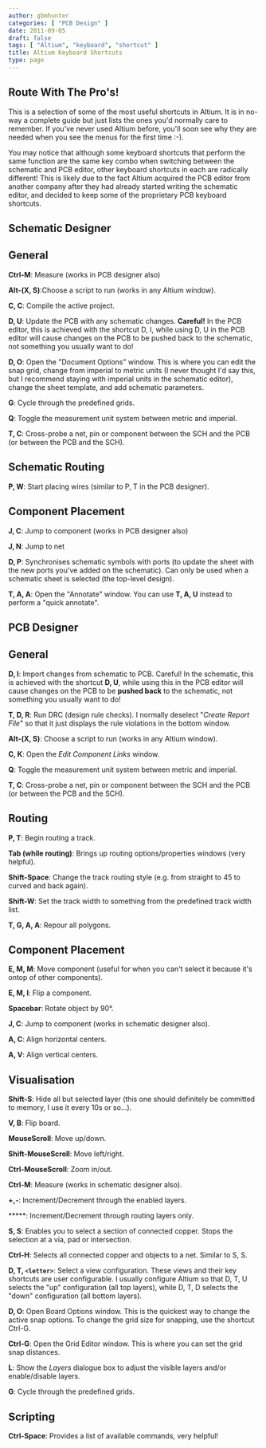 ```yaml
---
author: gbmhunter
categories: [ "PCB Design" ]
date: 2011-09-05
draft: false
tags: [ "Altium", "keyboard", "shortcut" ]
title: Altium Keyboard Shortcuts
type: page
---
```


## Route With The Pro's!

This is a selection of some of the most useful shortcuts in Altium. It is in no-way a complete guide but just lists the ones you'd normally care to remember. If you've never used Altium before, you'll soon see why they are needed when you see the menus for the first time :-).

You may notice that although some keyboard shortcuts that perform the same function are the same key combo when switching between the schematic and PCB editor, other keyboard shortcuts in each are radically different! This is likely due to the fact Altium acquired the PCB editor from another company after they had already started writing the schematic editor, and decided to keep some of the proprietary PCB keyboard shortcuts.

## Schematic Designer

## General

**Ctrl-M**: Measure (works in PCB designer also)  

**Alt-(X, S)**:Choose a script to run (works in any Altium window).  

**C, C**: Compile the active project.  

**D, U**: Update the PCB with any schematic changes. **Careful!** In the PCB editor, this is achieved with the shortcut D, I, while using D, U in the PCB editor will cause changes on the PCB to be pushed back to the schematic, not something you usually want to do!  

**D, O**: Open the "Document Options" window. This is where you can edit the snap grid, change from imperial to metric units (I never thought I'd say this, but I recommend staying with imperial units in the schematic editor), change the sheet template, and add schematic parameters.  

**G**: Cycle through the predefined grids.  

**Q**: Toggle the measurement unit system between metric and imperial.  

**T, C**: Cross-probe a net, pin or component between the SCH and the PCB (or between the PCB and the SCH).

## Schematic Routing

**P, W**: Start placing wires (similar to P, T in the PCB designer).

## Component Placement

**J, C**: Jump to component (works in PCB designer also)  

**J, N**: Jump to net  

**D, P**: Synchronises schematic symbols with ports (to update the sheet with the new ports you've added on the schematic). Can only be used when a schematic sheet is selected (the top-level design).  

**T, A, A**: Open the "Annotate" window. You can use **T, A, U** instead to perform a "quick annotate".

## PCB Designer

## General

**D, I**: Import changes from schematic to PCB. Careful! In the schematic, this is achieved with the shortcut **D, U**, while using this in the PCB editor will cause changes on the PCB to be **pushed back** to the schematic, not something you usually want to do!  

**T, D, R**: Run DRC (design rule checks). I normally deselect "_Create Report File_" so that it just displays the rule violations in the bottom window.  

**Alt-(X, S)**: Choose a script to run (works in any Altium window).  

**C, K**: Open the _Edit Component Links_ window.  

**Q**: Toggle the measurement unit system between metric and imperial.  

**T, C**: Cross-probe a net, pin or component between the SCH and the PCB (or between the PCB and the SCH).

## **Routing**

**P, T**: Begin routing a track.   

**Tab (while routing)**: Brings up routing options/properties windows (very helpful).  

**Shift-Space**: Change the track routing style (e.g. from straight to 45 to curved and back again).  

**Shift-W**: Set the track width to something from the predefined track width list.  

**T, G, A, A**: Repour all polygons.




## **Component Placement**




**E, M, M**: Move component (useful for when you can't select it because it's ontop of other components).  

**E, M, I**: Flip a component.  

**Spacebar**: Rotate object by 90°.  

**J, C**: Jump to component (works in schematic designer also).  

**A, C**: Align horizontal centers.  

**A, V**: Align vertical centers.

## **Visualisation**

**Shift-S**: Hide all but selected layer (this one should definitely be committed to memory, I use it every 10s or so...).  

**V, B**: Flip board.  

**MouseScroll**: Move up/down.  

**Shift-MouseScroll**: Move left/right.  

**Ctrl-MouseScroll**: Zoom in/out.  

**Ctrl-M**: Measure (works in schematic designer also).  

**+,-**: Increment/Decrement through the enabled layers.  

*****: Increment/Decrement through routing layers only.  

**S, S**: Enables you to select a section of connected copper. Stops the selection at a via, pad or intersection.  

**Ctrl-H**: Selects all connected copper and objects to a net. Similar to S, S.  

**D, T, `<letter>`**: Select a view configuration. These views and their key shortcuts are user configurable. I usually configure Altium so that D, T, U selects the "up" configuration (all top layers), while D, T, D selects the "down" configuration (all bottom layers).  

**D, O**: Open Board Options window. This is the quickest way to change the active snap options. To change the grid size for snapping, use the shortcut Ctrl-G.  

**Ctrl-G**: Open the Grid Editor window. This is where you can set the grid snap distances.  

**L**: Show the _Layers_ dialogue box to adjust the visible layers and/or enable/disable layers.  

**G**: Cycle through the predefined grids.

## Scripting

**Ctrl-Space**: Provides a list of available commands, very helpful!
